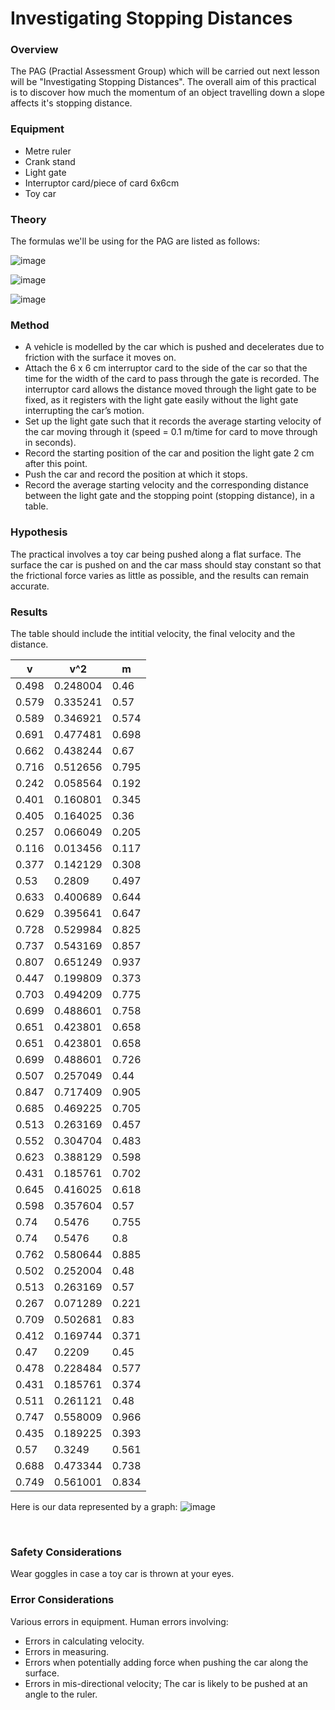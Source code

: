 # Investigating Stopping Distances

### Overview

The PAG (Practial Assessment Group) which will be carried out next lesson will be "Investigating Stopping Distances". The overall aim of this practical is to discover how much the momentum of an object travelling down a slope affects it's stopping distance.


### Equipment
- Metre ruler
- Crank stand
- Light gate
- Interruptor card/piece of card 6x6cm
- Toy car


### Theory
The formulas we'll be using for the PAG are listed as follows:

![image](https://user-images.githubusercontent.com/90699946/146373595-0d035e33-de3b-4d69-a0de-e6d05f8b133d.png)

![image](https://user-images.githubusercontent.com/90699946/146373746-125d3178-20d0-4267-838b-a8e41da39616.png)

![image](https://user-images.githubusercontent.com/90699946/146373796-d650332d-a168-4d37-a2db-8d5a6c848cf3.png)

### Method

- A vehicle is modelled by the car which is pushed and decelerates due to friction with the surface it moves on.
- Attach the 6 x 6 cm interruptor card to the side of the car so that the time for the width of the card to pass through the gate is recorded. The interruptor card allows the distance moved through the light gate to be fixed, as it registers with the light gate easily without the light gate interrupting the car’s motion.
- Set up the light gate such that it records the average starting velocity of the car moving through it (speed = 0.1 m/time for card to move through in seconds).
- Record the starting position of the car and position the light gate 2 cm after this point.
- Push the car and record the position at which it stops.
- Record the average starting velocity and the corresponding distance between the light gate and the stopping point (stopping distance), in a table. 

### Hypothesis

The practical involves a toy car being pushed along a flat surface. The surface the car is pushed on and the car mass should stay constant so that the
frictional force varies as little as possible, and the results can remain accurate.

### Results

The table should include the intitial velocity, the final velocity and the distance.

v	| v^2 |	m
------------ | ------------- | ---------
0.498	|0.248004	|0.46|
0.579	|0.335241	|0.57
0.589	|0.346921	|0.574
0.691	|0.477481	|0.698
0.662	|0.438244	|0.67
0.716	|0.512656	|0.795
0.242	|0.058564	|0.192
0.401	|0.160801	|0.345
0.405	|0.164025	|0.36
0.257	|0.066049	|0.205
0.116	|0.013456	|0.117
0.377	|0.142129	|0.308
0.53	|0.2809	|0.497
0.633	|0.400689	|0.644
0.629	|0.395641	|0.647
0.728	|0.529984	|0.825
0.737	|0.543169	|0.857
0.807	|0.651249	|0.937
0.447	|0.199809	|0.373
0.703	|0.494209	|0.775
0.699	|0.488601	|0.758
0.651	|0.423801	|0.658
0.651	|0.423801	|0.658
0.699	|0.488601	|0.726
0.507	|0.257049	|0.44
0.847	|0.717409	|0.905
0.685	|0.469225	|0.705
0.513	|0.263169	|0.457
0.552	|0.304704	|0.483
0.623	|0.388129	|0.598
0.431	|0.185761	|0.702
0.645	|0.416025	|0.618
0.598	|0.357604	|0.57
0.74	|0.5476	|0.755
0.74	|0.5476	|0.8
0.762	|0.580644	|0.885
0.502	|0.252004	|0.48
0.513	|0.263169	|0.57
0.267	|0.071289	|0.221
0.709	|0.502681	|0.83
0.412	|0.169744	|0.371
0.47	|0.2209	|0.45
0.478	|0.228484	|0.577
0.431	|0.185761	|0.374
0.511	|0.261121	|0.48
0.747	|0.558009	|0.966
0.435	|0.189225	|0.393
0.57	|0.3249	|0.561
0.688	|0.473344	|0.738
0.749	|0.561001	|0.834

Here is our data represented by a graph:
![image](https://user-images.githubusercontent.com/90699946/150414698-6f4390d4-7f29-4a4b-8652-f481be11c5d4.png)

<br>

### Safety Considerations

Wear goggles in case a toy car is thrown at your eyes.

### Error Considerations

Various errors in equipment. Human errors involving:
- Errors in calculating velocity.
- Errors in measuring.
- Errors when potentially adding force when pushing the car along the surface.
- Errors in mis-directional velocity; The car is likely to be pushed at an angle to the ruler.
